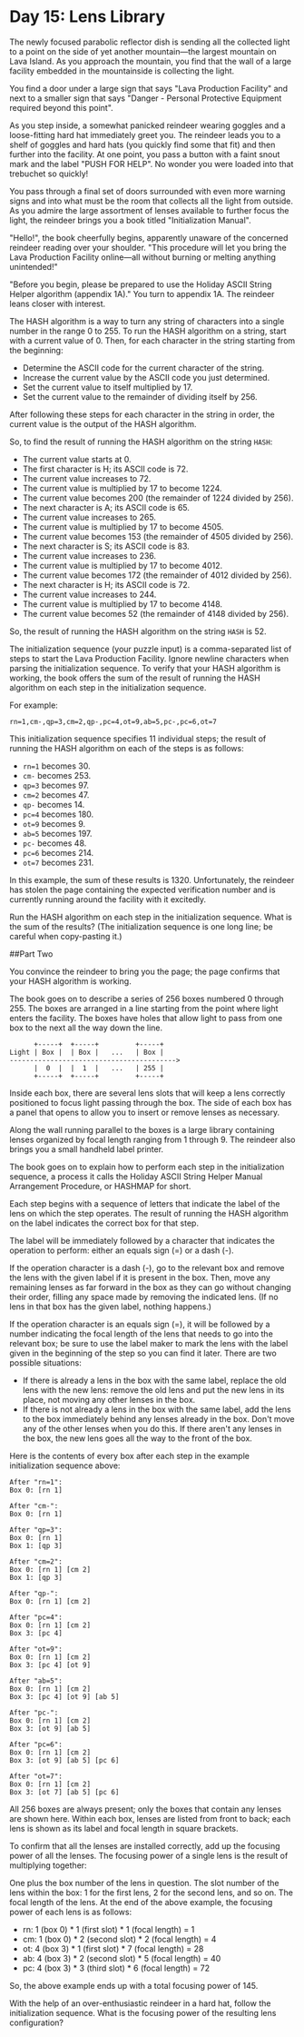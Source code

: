 # Day 15: Lens Library

The newly focused parabolic reflector dish is sending all the collected light to a point on the side
of yet another mountain—the largest mountain on Lava Island. As you approach the mountain, you find
that the wall of a large facility embedded in the mountainside is collecting the light.

You find a door under a large sign that says "Lava Production Facility" and next to a smaller sign
that says "Danger - Personal Protective Equipment required beyond this point".

As you step inside, a somewhat panicked reindeer wearing goggles and a loose-fitting hard hat
immediately greet you. The reindeer leads you to a shelf of goggles and hard hats (you quickly find
some that fit) and then further into the facility. At one point, you pass a button with a faint
snout mark and the label "PUSH FOR HELP". No wonder you were loaded into that trebuchet so quickly!

You pass through a final set of doors surrounded with even more warning signs and into what must be
the room that collects all the light from outside. As you admire the large assortment of lenses
available to further focus the light, the reindeer brings you a book titled "Initialization Manual".

"Hello!", the book cheerfully begins, apparently unaware of the concerned reindeer reading over your
shoulder. "This procedure will let you bring the Lava Production Facility online—all without burning
or melting anything unintended!"

"Before you begin, please be prepared to use the Holiday ASCII String Helper algorithm (appendix
1A)." You turn to appendix 1A. The reindeer leans closer with interest.

The HASH algorithm is a way to turn any string of characters into a single number in the range
0 to 255. To run the HASH algorithm on a string, start with a current value of 0. Then, for each
character in the string starting from the beginning:

- Determine the ASCII code for the current character of the string.
- Increase the current value by the ASCII code you just determined.
- Set the current value to itself multiplied by 17.
- Set the current value to the remainder of dividing itself by 256.

After following these steps for each character in the string in order, the current value is the
output of the HASH algorithm.

So, to find the result of running the HASH algorithm on the string `HASH`:

- The current value starts at 0.
- The first character is H; its ASCII code is 72.
- The current value increases to 72.
- The current value is multiplied by 17 to become 1224.
- The current value becomes 200 (the remainder of 1224 divided by 256).
- The next character is A; its ASCII code is 65.
- The current value increases to 265.
- The current value is multiplied by 17 to become 4505.
- The current value becomes 153 (the remainder of 4505 divided by 256).
- The next character is S; its ASCII code is 83.
- The current value increases to 236.
- The current value is multiplied by 17 to become 4012.
- The current value becomes 172 (the remainder of 4012 divided by 256).
- The next character is H; its ASCII code is 72.
- The current value increases to 244.
- The current value is multiplied by 17 to become 4148.
- The current value becomes 52 (the remainder of 4148 divided by 256).

So, the result of running the HASH algorithm on the string `HASH` is 52.

The initialization sequence (your puzzle input) is a comma-separated list of steps to start the Lava
Production Facility. Ignore newline characters when parsing the initialization sequence. To verify
that your HASH algorithm is working, the book offers the sum of the result of running the HASH
algorithm on each step in the initialization sequence.

For example:

```
rn=1,cm-,qp=3,cm=2,qp-,pc=4,ot=9,ab=5,pc-,pc=6,ot=7
```

This initialization sequence specifies 11 individual steps; the result of running the HASH algorithm
on each of the steps is as follows:

- `rn=1` becomes 30.
- `cm-` becomes 253.
- `qp=3` becomes 97.
- `cm=2` becomes 47.
- `qp-` becomes 14.
- `pc=4` becomes 180.
- `ot=9` becomes 9.
- `ab=5` becomes 197.
- `pc-` becomes 48.
- `pc=6` becomes 214.
- `ot=7` becomes 231.

In this example, the sum of these results is 1320. Unfortunately, the reindeer has stolen the page
containing the expected verification number and is currently running around the facility with it
excitedly.

Run the HASH algorithm on each step in the initialization sequence. What is the sum of the
results? (The initialization sequence is one long line; be careful when copy-pasting it.)

##Part Two

You convince the reindeer to bring you the page; the page confirms that your HASH algorithm is
working.

The book goes on to describe a series of 256 boxes numbered 0 through 255. The boxes are arranged in
a line starting from the point where light enters the facility. The boxes have holes that allow
light to pass from one box to the next all the way down the line.

```
      +-----+  +-----+         +-----+
Light | Box |  | Box |   ...   | Box |
----------------------------------------->
      |  0  |  |  1  |   ...   | 255 |
      +-----+  +-----+         +-----+
```

Inside each box, there are several lens slots that will keep a lens correctly positioned to focus
light passing through the box. The side of each box has a panel that opens to allow you to insert or
remove lenses as necessary.

Along the wall running parallel to the boxes is a large library containing lenses organized by focal
length ranging from 1 through 9. The reindeer also brings you a small handheld label printer.

The book goes on to explain how to perform each step in the initialization sequence, a process it
calls the Holiday ASCII String Helper Manual Arrangement Procedure, or HASHMAP for short.

Each step begins with a sequence of letters that indicate the label of the lens on which the step
operates. The result of running the HASH algorithm on the label indicates the correct box for that
step.

The label will be immediately followed by a character that indicates the operation to perform:
either an equals sign (=) or a dash (-).

If the operation character is a dash (-), go to the relevant box and remove the lens with the given
label if it is present in the box. Then, move any remaining lenses as far forward in the box as they
can go without changing their order, filling any space made by removing the indicated lens. (If no
lens in that box has the given label, nothing happens.)

If the operation character is an equals sign (=), it will be followed by a number indicating the
focal length of the lens that needs to go into the relevant box; be sure to use the label maker to
mark the lens with the label given in the beginning of the step so you can find it later. There are
two possible situations:

- If there is already a lens in the box with the same label, replace the old lens with the new lens:
  remove the old lens and put the new lens in its place, not moving any other lenses in the box.
- If there is not already a lens in the box with the same label, add the lens to the box immediately
  behind any lenses already in the box. Don't move any of the other lenses when you do this. If
  there aren't any lenses in the box, the new lens goes all the way to the front of the box.

Here is the contents of every box after each step in the example initialization sequence above:

```
After "rn=1":
Box 0: [rn 1]

After "cm-":
Box 0: [rn 1]

After "qp=3":
Box 0: [rn 1]
Box 1: [qp 3]

After "cm=2":
Box 0: [rn 1] [cm 2]
Box 1: [qp 3]

After "qp-":
Box 0: [rn 1] [cm 2]

After "pc=4":
Box 0: [rn 1] [cm 2]
Box 3: [pc 4]

After "ot=9":
Box 0: [rn 1] [cm 2]
Box 3: [pc 4] [ot 9]

After "ab=5":
Box 0: [rn 1] [cm 2]
Box 3: [pc 4] [ot 9] [ab 5]

After "pc-":
Box 0: [rn 1] [cm 2]
Box 3: [ot 9] [ab 5]

After "pc=6":
Box 0: [rn 1] [cm 2]
Box 3: [ot 9] [ab 5] [pc 6]

After "ot=7":
Box 0: [rn 1] [cm 2]
Box 3: [ot 7] [ab 5] [pc 6]
```

All 256 boxes are always present; only the boxes that contain any lenses are shown here. Within each
box, lenses are listed from front to back; each lens is shown as its label and focal length in
square brackets.

To confirm that all the lenses are installed correctly, add up the focusing power of all the lenses.
The focusing power of a single lens is the result of multiplying together:

One plus the box number of the lens in question.
The slot number of the lens within the box: 1 for the first lens, 2 for the second lens, and so on.
The focal length of the lens.
At the end of the above example, the focusing power of each lens is as follows:

- rn: 1 (box 0) * 1 (first slot) * 1 (focal length) = 1
- cm: 1 (box 0) * 2 (second slot) * 2 (focal length) = 4
- ot: 4 (box 3) * 1 (first slot) * 7 (focal length) = 28
- ab: 4 (box 3) * 2 (second slot) * 5 (focal length) = 40
- pc: 4 (box 3) * 3 (third slot) * 6 (focal length) = 72

So, the above example ends up with a total focusing power of 145.

With the help of an over-enthusiastic reindeer in a hard hat, follow the initialization sequence.
What is the focusing power of the resulting lens configuration?
